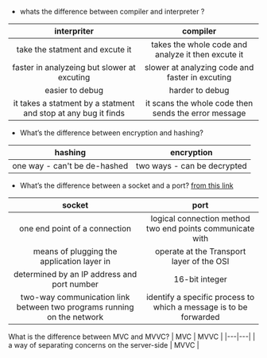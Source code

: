 
- whats the difference between compiler and interpreter ?

|                           interpriter                              |                      compiler                         |
|:------------------------------------------------------------------:|:-----------------------------------------------------:|
|                take the statment and excute it                     |   takes the whole code and analyze it then excute it  |
|              faster in analyzeing but slower at excuting           |   slower at analyzing code and faster in excuting     |
|                             easier to debug                        |                   harder to debug                     |
|   it takes a statment by a statment and stop at any bug it finds   |  it scans the whole code then sends the error message |


- What’s the difference between encryption and hashing?

|               hashing                       |                encryption                         |
|:-------------------------------------------:|:-------------------------------------------------:|
|        one way - can't be de-hashed         |          two ways - can be decrypted              |


- What’s the difference between a socket and a port? [from this link](https://searchnetworking.techtarget.com/answer/What-is-the-difference-between-a-port-and-a-socket)

|               socket                       |                port                         |
|:-------------------------------------------:|:-------------------------------------------------:|
|        one end point of a connection         |          logical connection method two end points communicate with |
|  means of plugging the application layer in | operate at the Transport layer of the OSI |
| determined by an IP address and port number | 16-bit integer  |
|  two-way communication link between two programs running on the network | identify a specific process to which a message is to be forwarded  |


What is the difference between MVC and MVVC?
| MVC | MVVC |
|---|---|
| a way of separating concerns on the server-side | MVVC |
